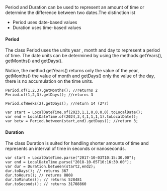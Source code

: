 Period and Duration can be used to represent an amount of time or determine the difference between two dates.The distinction ist
- Period uses date-based values
- Duration uses time-based values

#### Period
The class Period uses the units year , month and day to represent a period of time. The date units can be determined by using the methods getYears(), getMonths() and getDays().

Notice, the method getYears() returns only the value of the year, getMonths() the value of month and getDays() only the value of the day, there is no accumulation on the time units.

```
Period.of(1,2,3).getMonths(); //returns 2
Period.of(1,2,3).getDays(); //returns 3

Period.ofWeeks(2).getDays(); //return 14 (2*7)

var start = LocalDateTime.of(2023,1,1,0,0,0,0).toLocalDate();
var end = LocalDateTime.of(2024,3,4,1,1,1,1).toLocalDate();
var betw = Period.between(start,end).getDays(); //return 3;
```
#### Duration
The class Duration is suited for handling shorter amounts of time and represents an interval of time in seconds or nanoseconds.
```
var start = LocalDateTime.parse("2017-10-03T10:15:30.00");
var end = LocalDateTime.parse("2018-10-05T10:16:30.00");
var dur = Duration.between(start2,end2);
dur.toDays(); // returns 367
dur.toHours(); // returns 8808
dur.toMinutes(); // returns 528481
dur.toSeconds(); // returns 31708860
```
